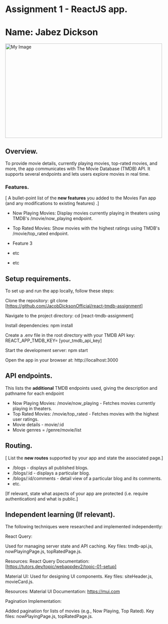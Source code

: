 # Assignment 1 - ReactJS app.

# Name: Jabez Dickson 

<img src="src/images/tmdb1" alt="My Image" width="500" height="300">

## Overview.

To provide movie details, currently playing movies, top-rated movies, and more, the app communicates with The Movie Database (TMDB) API.
It supports several endpoints and lets users explore movies in real time.


### Features.
[ A bullet-point list of the __new features__ you added to the Movies Fan app (and any modifications to existing features) .]
 
+ Now Playing Movies: Display movies currently playing in theaters using TMDB's /movie/now_playing endpoint.

+ Top Rated Movies: Show movies with the highest ratings using TMDB's /movie/top_rated endpoint.

+ Feature 3

+ etc

+ etc

## Setup requirements.

To set up and run the app locally, follow these steps:

Clone the repository:
git clone [https://github.com/JacobDicksonOfficial/react-tmdb-assignment]

Navigate to the project directory:
cd [react-tmdb-assignment]

Install dependencies:
npm install

Create a .env file in the root directory with your TMDB API key:
REACT_APP_TMDB_KEY= [your_tmdb_api_key]

Start the development server:
npm start

Open the app in your browser at:
http://localhost:3000

## API endpoints.

This lists the __additional__ TMDB endpoints used, giving the description and pathname for each endpoint

+ Now Playing Movies: /movie/now_playing - Fetches movies currently playing in theaters.
+ Top Rated Movies: /movie/top_rated - Fetches movies with the highest user ratings.
+ Movie details - movie/:id
+ Movie genres = /genre/movie/list

## Routing.

[ List the __new routes__ supported by your app and state the associated page.]

+ /blogs - displays all published blogs.
+ /blogs/:id - displays a particular blog.
+ /blogs/:id/comments - detail view of a particular blog and its comments.
+ etc.

[If relevant, state what aspects of your app are protected (i.e. require authentication) and what is public.]

## Independent learning (If relevant).

The following techniques were researched and implemented independently:

React Query:

Used for managing server state and API caching.
Key files: tmdb-api.js, nowPlayingPage.js, topRatedPage.js.

Resources:
React Query Documentation: [https://tutors.dev/topic/webappdev2/topic-01-setup]

Material UI:
Used for designing UI components.
Key files: siteHeader.js, movieCard.js.

Resources:
Material UI Documentation: https://mui.com

Pagination Implementation:

Added pagination for lists of movies (e.g., Now Playing, Top Rated).
Key files: nowPlayingPage.js, topRatedPage.js.